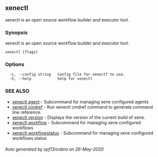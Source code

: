 ## xenectl

xenectl is an open source workflow builder and executor tool.

### Synopsis

xenectl is an open source workflow builder and executor tool.

```
xenectl [flags]
```

### Options

```
  -c, --config string   Config file for xenectf to use.
  -h, --help            help for xenectl
```

### SEE ALSO

* [xenectl agent](xenectl_agent.md)	 - Subcommand for managing xene configured agents
* [xenectl cmdref](xenectl_cmdref.md)	 - Run xenectl cmdref command to generate command line reference.
* [xenectl version](xenectl_version.md)	 - Displays the version of the current build of xene.
* [xenectl workflow](xenectl_workflow.md)	 - Subcommand for managing xene configured workflows
* [xenectl workflowstatus](xenectl_workflowstatus.md)	 - Subcommand for managing xene configured workflows status

###### Auto generated by spf13/cobra on 26-May-2020
